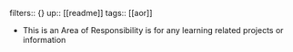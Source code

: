 filters:: {}
up:: [[readme]] 
tags:: [[aor]]

- This is an Area of Responsibility is for any learning related projects or information